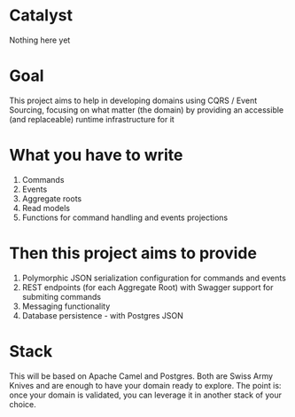 # Catalyst
Nothing here yet

# Goal
This project aims to help in developing domains using CQRS /  Event Sourcing, focusing on what matter (the domain) by providing an accessible (and replaceable) runtime infrastructure for it

# What you have to write
1. Commands
2. Events
3. Aggregate roots
4. Read models
5. Functions for command handling and events projections

# Then this project aims to provide 
1. Polymorphic JSON serialization configuration for commands and events 
2. REST endpoints (for each Aggregate Root) with Swagger support for submiting commands
3. Messaging functionality
4. Database persistence - with Postgres JSON 

# Stack
This will be based on Apache Camel and Postgres. Both are Swiss Army Knives and are enough to have your domain ready to explore. The point is: once your domain is validated, you can leverage it in another stack of your choice. 
